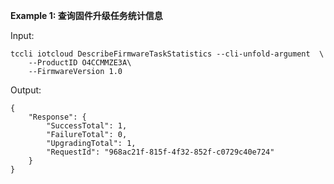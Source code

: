 **Example 1: 查询固件升级任务统计信息**



Input: 

```
tccli iotcloud DescribeFirmwareTaskStatistics --cli-unfold-argument  \
    --ProductID O4CCMMZE3A\
    --FirmwareVersion 1.0
```

Output: 
```
{
    "Response": {
        "SuccessTotal": 1,
        "FailureTotal": 0,
        "UpgradingTotal": 1,
        "RequestId": "968ac21f-815f-4f32-852f-c0729c40e724"
    }
}
```

